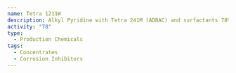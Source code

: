 ```yaml
---
name: Tetra 1211W
description: Alkyl Pyridine with Tetra 241M (ADBAC) and surfactants 78% active
activity: "78"
type:
  - Production Chemicals
tags:
  - Concentrates
  - Corrosion Inhibitors
---
```

